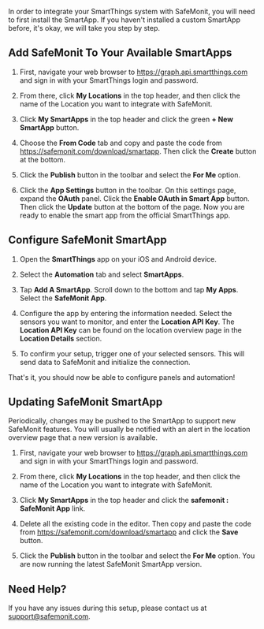 
In order to integrate your SmartThings system with SafeMonit, you will need to first install the SmartApp. If you haven't installed a custom SmartApp before, it's okay, we will take you step by step.

## Add SafeMonit To Your Available SmartApps

1. First, navigate your web browser to <https://graph.api.smartthings.com> and sign in with your SmartThings login and password.

2. From there, click __My Locations__ in the top header, and then click the name of the Location you want to integrate with SafeMonit.

3. Click __My SmartApps__ in the top header and click the green __+ New SmartApp__ button.

4. Choose the __From Code__ tab and copy and paste the code from <https://safemonit.com/download/smartapp>. Then click the __Create__ button at the bottom.

5. Click the __Publish__ button in the toolbar and select the __For Me__ option.

6. Click the __App Settings__ button in the toolbar. On this settings page, expand the __OAuth__ panel. Click the __Enable OAuth in Smart App__ button. Then click the __Update__ button at the bottom of the page. Now you are ready to enable the smart app from the official SmartThings app.


## Configure SafeMonit SmartApp

1. Open the __SmartThings__ app on your iOS and Android device.

2. Select the __Automation__ tab and select __SmartApps__.

3. Tap __Add A SmartApp__. Scroll down to the bottom and tap __My Apps__. Select the __SafeMonit App__.

4. Configure the app by entering the information needed. Select the sensors you want to monitor, and enter the __Location API Key__. The __Location API Key__ can be found on the location overview page in the __Location Details__ section.

5. To confirm your setup, trigger one of your selected sensors. This will send data to SafeMonit and initialize the connection.

That's it, you should now be able to configure panels and automation!


## Updating SafeMonit SmartApp

Periodically, changes may be pushed to the SmartApp to support new SafeMonit features. You will usually be notified with an alert in the location overview page that a new version is available.

1. First, navigate your web browser to <https://graph.api.smartthings.com> and sign in with your SmartThings login and password.

2. From there, click __My Locations__ in the top header, and then click the name of the Location you want to integrate with SafeMonit.

3. Click __My SmartApps__ in the top header and click the __safemonit : SafeMonit App__ link.

4. Delete all the existing code in the editor. Then copy and paste the code from <https://safemonit.com/download/smartapp> and click the __Save__ button.

5. Click the __Publish__ button in the toolbar and select the __For Me__ option. You are now running the latest SafeMonit SmartApp version.

## Need Help?

If you have any issues during this setup, please contact us at [support@safemonit.com](mailto:support@safemonit.com).
